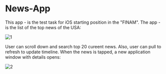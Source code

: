 # News-App


This app - is the test task for iOS starting position in the "FINAM".
The app - is the list of the top news of the USA:

![1](https://user-images.githubusercontent.com/54248784/131170092-8918e83f-3eb3-4a89-859c-316aaa14c70c.png)

User can scroll down and search top 20 cureent news. Also, user can pull to refresh to update timeline.
When the news is tapped, a new application window with details opens: 

![2](https://user-images.githubusercontent.com/54248784/131170102-318b1d20-0cc1-43d1-8088-d6002c7da421.png)

